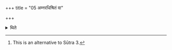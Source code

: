 +++
title = "05 अम्नरधिश्रितं वा"

+++

<details><summary>थिते</summary>

5. Or immediately after the milk is kept on the fire (water should be poured).[^1]  


[^1]: This is an alternative to Sūtra 3.
</details>
